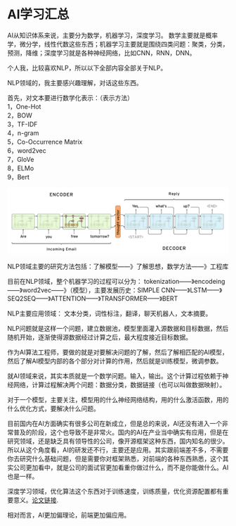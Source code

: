 # AI学习汇总
AI从知识体系来说，主要分为数学，机器学习，深度学习。
数学主要就是概率学，微分学，线性代数这些东西；机器学习主要就是围绕四类问题：聚类，分类，预测，降维；深度学习就是各种神经网络，比如CNN，RNN，DNN。

个人我，比较喜欢NLP，所以以下全部内容全部关于NLP。

NLP领域的，我主要感兴趣理解，对话这些东西。

首先，对文本要进行数学化表示：（表示方法）<br>
1，One-Hot<br>
2，BOW<br>
3，TF-IDF<br>
4，n-gram<br>
5，Co-Occurrence Matrix<br>
6，word2vec<br>
7，GloVe<br>
8，ELMo<br>
9，Bert<br>

![](./Imgs/seq2seq.png)

NLP领域主要的研究方法包括：了解模型——》了解思想，数学方法——》工程库

目前在NLP领域，整个机器学习的过程可以分为：
tokenization——》encodeing——》word2vec——》（模型），主要发展历史：SIMPLE CNN——》LSTM——》SEQ2SEQ——》ATTENTION——》TRANSFORMER——》BERT

NLP主要应用领域：
文本分类，词性标注，翻译，聊天机器人，文本摘要。

NLP问题就是这样一个问题，建立数据池，模型里面灌入源数据和目标数据，然后随机开始，逐渐使得源数据经过计算之后，最大程度接近目标数据。

作为AI算法工程师，要做的就是对要解决问题的了解，然后了解相匹配的AI模型，然后了解AI模型内部的各个部分对计算的作用，然后就是训练模型，微调参数。

就AI领域来说，其实本质就是一个数学问题。输入，输出。这个计算过程依赖于神经网络，计算过程解决两个问题：数据分类，数据链接（也可以叫做数据映射）。

对于一个模型，主要关注，模型用的什么神经网络结构，用的什么激活函数，用的什么优化方式，要解决什么问题。

目前国内在AI方面确实有很多公司在新成立，但是总的来说，AI还没有进入一个非常普及的阶段，这个也导致不是非常火。国内的AI在产业当中确实有应用，但是在研究领域，还是缺乏具有领导性的公司，像开源框架这种东西，国内知名的很少。所以从这个角度看，AI的研发还不行，主要还是应用。其实跟前端差不多，不需要你去研究什么基础问题，但是需要你对框架熟悉，对前端的各种东西熟悉，这个其实公司更加看中，就是公司的面试官更加看重你做过什么，而不是你能做什么。AI也是一样。

深度学习领域，优化算法这个东西对于训练速度，训练质量，优化资源配置都有重要意义。[论文链接](https://blog.csdn.net/heyongluoyao8/article/details/52478715).

相对而言，AI更加偏理论，前端更加偏应用。

